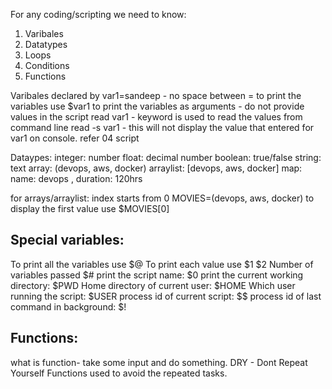 For any coding/scripting we need to know:
1. Varibales
2. Datatypes
3. Loops
4. Conditions
5. Functions

Varibales declared by var1=sandeep - no space between =
to print the variables use $var1
to print the variables as arguments - do not provide values in the script
read var1 - keyword is used to read the values from command line
read -s var1 - this will not display the value that entered for var1 on console. refer 04 script

Dataypes:
integer: number
float: decimal number
boolean: true/false
string: text
array: (devops, aws, docker)
arraylist: [devops, aws, docker]
map: name: devops , duration: 120hrs

for arrays/arraylist: index starts from 0 
MOVIES=(devops, aws, docker)
to display the first value use $MOVIES[0]

Special variables:
------------------
To print all the variables use $@
To print each value use $1 $2
Number of variables passed $#
print the script name: $0
print the current working directory: $PWD
Home directory of current user: $HOME
Which user running the script: $USER
process id of current script: $$
process id of last command in background: $!

Functions:
----------
what is function- take some input and do something. DRY - Dont Repeat Yourself
Functions used to avoid the repeated tasks.
